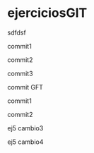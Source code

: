 # ejerciciosGIT
sdfdsf

commit1

commit2

commit3

commit GFT

commit1

commit2

ej5 cambio3

ej5 cambio4